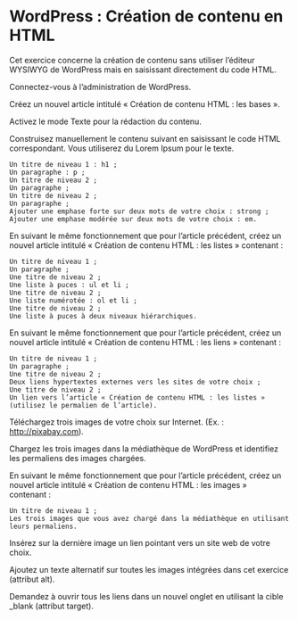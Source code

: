 # WordPress : Création de contenu en HTML

Cet exercice concerne la création de contenu sans utiliser l’éditeur WYSIWYG de WordPress mais en saisissant directement du code HTML.

Connectez-vous à l’administration de WordPress.

Créez un nouvel article intitulé « Création de contenu HTML : les bases ».

Activez le mode Texte pour la rédaction du contenu.

Construisez manuellement le contenu suivant en saisissant le code HTML correspondant. Vous utiliserez du Lorem Ipsum pour le texte.

    Un titre de niveau 1 : h1 ;
    Un paragraphe : p ;
    Un titre de niveau 2 ;
    Un paragraphe ;
    Un titre de niveau 2 ;
    Un paragraphe ;
    Ajouter une emphase forte sur deux mots de votre choix : strong ;
    Ajouter une emphase modérée sur deux mots de votre choix : em.

En suivant le même fonctionnement que pour l’article précédent, créez un nouvel article intitulé « Création de contenu HTML : les listes » contenant :

    Un titre de niveau 1 ;
    Un paragraphe ;
    Une titre de niveau 2 ;
    Une liste à puces : ul et li ;
    Une titre de niveau 2 ;
    Une liste numérotée : ol et li ;
    Une titre de niveau 2 ;
    Une liste à puces à deux niveaux hiérarchiques.

En suivant le même fonctionnement que pour l’article précédent, créez un nouvel article intitulé « Création de contenu HTML : les liens » contenant :

    Un titre de niveau 1 ;
    Un paragraphe ;
    Une titre de niveau 2 ;
    Deux liens hypertextes externes vers les sites de votre choix ;
    Une titre de niveau 2 ;
    Un lien vers l’article « Création de contenu HTML : les listes » (utilisez le permalien de l’article).

Téléchargez trois images de votre choix sur Internet. (Ex. : <http://pixabay.com>).

Chargez les trois images dans la médiathèque de WordPress et identifiez les permaliens des images chargées.

En suivant le même fonctionnement que pour l’article précédent, créez un nouvel article intitulé « Création de contenu HTML : les images » contenant :

    Un titre de niveau 1 ;
    Les trois images que vous avez chargé dans la médiathèque en utilisant leurs permaliens.

Insérez sur la dernière image un lien pointant vers un site web de votre choix.

Ajoutez un texte alternatif sur toutes les images intégrées dans cet exercice (attribut alt).

Demandez à ouvrir tous les liens dans un nouvel onglet en utilisant la cible _blank (attribut target).
